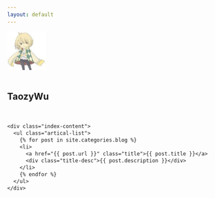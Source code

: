 ```yaml
---
layout: default
---
```


<body>
  <div class="index-wrapper">
    <div class="aside">
      <div class="info-card">
        <div>
          <a href="/" target="_blank"><img src="/images/2793680.jpg" alt="" width="90"/></a>
          <br />
          <br />
          <h2>TaozyWu</h2>
        </div>
        <a href="http://weibo.com/taozywu/" target="_blank"><img src="http://www.weibo.com/favicon.ico" alt="" width="25"/></a>
        <a href="http://github.com/taozywu/" target="_blank"><img src="https://assets-cdn.github.com/favicon.ico" alt="" width="22"/></a>
        <a href="http://www.newsmth.net/nForum/#!fav" target="_blank"><img src="http://images.newsmth.net/nForum/favicon.ico" alt="" width="22"/></a>
      </div>
      <div id="particles-js"></div>
    </div>

    <div class="index-content">
      <ul class="artical-list">
        {% for post in site.categories.blog %}
        <li>
          <a href="{{ post.url }}" class="title">{{ post.title }}</a>
          <div class="title-desc">{{ post.description }}</div>
        </li>
        {% endfor %}
      </ul>
    </div>
  </div>
</body>

